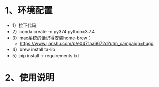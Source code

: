 # 1、环境配置

* 1）拉下代码
* 2）conda create -n py374 python=3.7.4
* 3）mac系统的话记得安装home-brew：
  * https://www.jianshu.com/p/e0471aa6672d?utm_campaign=hugo
* 4）brew install ta-lib
* 5）pip install -r requirements.txt

# 2、使用说明
